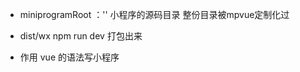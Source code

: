 - miniprogramRoot ：''
    小程序的源码目录
    整份目录被mpvue定制化过

- dist/wx
    npm run dev 打包出来

- 作用
    vue 的语法写小程序